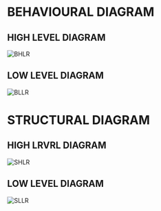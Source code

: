 # BEHAVIOURAL DIAGRAM
## HIGH LEVEL DIAGRAM
![BHLR](https://user-images.githubusercontent.com/98849090/157856125-b5ce2716-f84e-4231-a2b4-26cd8e42dce3.png)

## LOW LEVEL DIAGRAM
![BLLR](https://user-images.githubusercontent.com/98849090/157858995-ba219614-9cbd-4af8-b7a0-9f73a41d123a.png)

# STRUCTURAL DIAGRAM
## HIGH LRVRL DIAGRAM
![SHLR](https://user-images.githubusercontent.com/98849090/157884768-b6aaf034-be42-43b0-875a-c7fc15ce3bcd.png)

## LOW LEVEL DIAGRAM
![SLLR](https://user-images.githubusercontent.com/98849090/157885190-ced9fa07-4960-405e-9d4c-78318453d5ee.png)
